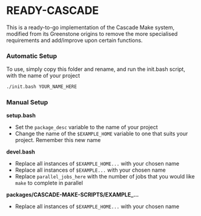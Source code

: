 # READY-CASCADE

This is a ready-to-go implementation of the Cascade Make system, modified from its Greenstone origins to remove the more specialised requirements and add/improve upon certain functions.

### Automatic Setup

To use, simply copy this folder and rename, and run the init.bash script, with the name of your project

```bash
./init.bash YOUR_NAME_HERE
```

### Manual Setup

**setup.bash**
* Set the `package_desc` variable to the name of your project
* Change the name of the `$EXAMPLE_HOME` variable to one that suits your project. Remember this new name

**devel.bash**
* Replace all instances of `$EXAMPLE_HOME...` with your chosen name
* Replace all instances of `$EXAMPLE...` with your chosen name
* Replace `parallel_jobs_here` with the number of jobs that you would like `make` to complete in parallel

**packages/CASCADE-MAKE-SCRIPTS/EXAMPLE_...**
* Replace all instances of `$EXAMPLE_HOME...` with your chosen name
